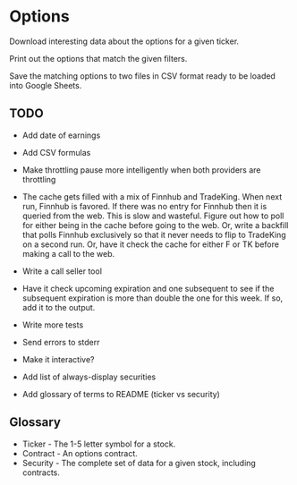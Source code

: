 # Options

Download interesting data about the options for a given ticker.

Print out the options that match the given filters.

Save the matching options to two files in CSV format ready to be loaded into Google Sheets.

## TODO

* Add date of earnings
* Add CSV formulas
* Make throttling pause more intelligently when both providers are throttling
* The cache gets filled with a mix of Finnhub and TradeKing. When next run, Finnhub is
  favored. If there was no entry for Finnhub then it is queried from the web. This is
  slow and wasteful. Figure out how to poll for either being in the cache before going
  to the web. Or, write a backfill that polls Finnhub exclusively so that it never needs
  to flip to TradeKing on a second run. Or, have it check the cache for either F or TK
  before making a call to the web.

* Write a call seller tool
* Have it check upcoming expiration and one subsequent to see if the subsequent expiration
  is more than double the one for this week. If so, add it to the output.

* Write more tests

* Send errors to stderr
* Make it interactive?

* Add list of always-display securities
* Add glossary of terms to README (ticker vs security)

## Glossary

* Ticker - The 1-5 letter symbol for a stock.
* Contract - An options contract.
* Security - The complete set of data for a given stock, including contracts.
